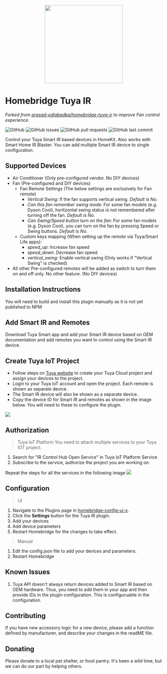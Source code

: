 
<p align="center">

<img src="./docs/logo.png" width="250">

</p>

# Homebridge Tuya IR
_Forked from [prasad-edlabadka/homebridge-tuya-ir](https://github.com/prasad-edlabadka/homebridge-tuya-ir) to improve Fan control experience._


![GitHub](https://img.shields.io/github/license/donkeystudio/homebridge-tuya-ir)
![GitHub issues](https://img.shields.io/github/issues-raw/donkeystudio/homebridge-tuya-ir)
![GitHub pull requests](https://img.shields.io/github/issues-pr-raw/donkeystudio/homebridge-tuya-ir)
![GitHub last commit](https://img.shields.io/github/last-commit/donkeystudio/homebridge-tuya-ir)


Control your Tuya Smart IR based devices in HomeKit. Also works with Smart Home IR Blaster. You can add multiple Smart IR device to single configuration.

## Supported Devices
* Air Conditioner (Only pre-configured vendor. No DIY devices)
* Fan (Pre-configured and DIY devices)
  * Fan Remote Settings (The below settings are exclusively for Fan remote)
    * *Vertical Swing*: If the fan supports vertical swing. _Default is No._
    * *Can this fan remember swing mode*: For some fan models (e.g. Dyson Cool), horitzontal swing status is not remembered after turning off the fan. _Default is No._
    * *Can Swing/Speed button turn on the fan*: For some fan models (e.g. Dyson Cool), you can turn on the fan by pressing Speed or Swing buttons. _Default is No._
  * Custom keys mapping (When setting up the remote via Tuya/Smart Life apps):
    * *speed_up*: Increase fan speed
    * *speed_down*: Decrease fan speed
    * *vertical_swing*: Enable vertical swing (Only works if "Vertical Swing" is checked)
* All other Pre-configured remotes will be added as switch to turn them on and off only. No other feature. (No DIY devices)

## Installation Instructions
You will need to build and install this plugin manually as it is not yet published to NPM

## Add Smart IR and Remotes
Download Tuya Smart app and add your Smart IR device based on OEM documentation and add remotes you want to control using the Smart IR device.

## Create Tuya IoT Project
* Follow steps on [Tuya website](https://developer.tuya.com/en/docs/iot/Platform_Configuration_smarthome?id=Kamcgamwoevrx) to create your Tuya Cloud project and assign your devices to the project.
* Login to your Tuya IoT account and open the project. Each remote is shown as separate device.
* The Smart IR device will also be shown as a separate device.
* Copy the device ID for Smart IR and remotes as shown in the image below. You will need to these to configure the plugin.

<img src="./docs/tuya_device_id.png">

## Authorization
> Tuya IoT Platform
You need to attach multiple services to your Tuya IOT project.
1. Search for "IR Control Hub Open Service" in Tuya IoT Platform Service
2. Subscribe to the service, authorize the project you are working on.

Repeat the steps for all the services in the following image
<img src="./docs/tuya_iot_platform.png">

## Configuration
> UI

1. Navigate to the Plugins page in [homebridge-config-ui-x](https://github.com/oznu/homebridge-config-ui-x).
2. Click the **Settings** button for the Tuya IR plugin.
3. Add your devices
4. Add device parameters
5. Restart Homebridge for the changes to take effect.

> Manual

1. Edit the config.json file to add your devices and parameters. 
2. Restart Homebridge

## Known Issues

1. Tuya API doesn't always return devices added to Smart IR based on OEM hardware. Thus, you need to add them in your app and then provide IDs in the plugin configuration. This is configuruable in the configuration.

## Contributing

If you have new accessory logic for a new device, please add a function defined by manufacturer, and describe your changes in the readME file.

## Donating

Please donate to a local pet shelter, or food pantry. It's been a wild time, but we can do our part by helping others. 
